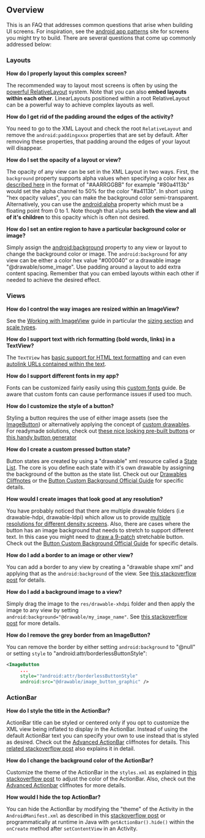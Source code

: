 ## Overview

This is an FAQ that addresses common questions that arise when building UI screens. For inspiration, see the [android app patterns](http://www.android-app-patterns.com/) site for screens you might try to build. There are several questions that come up commonly addressed below:

### Layouts

**How do I properly layout this complex screen?**

The recommended way to layout most screens is often by using the [powerful RelativeLayout](http://guides.codepath.com/android/Constructing-View-Layouts#relativelayout) system. Note that you can also **embed layouts within each other**. LinearLayouts positioned within a root RelativeLayout can be a powerful way to achieve complex layouts as well.

**How do I get rid of the padding around the edges of the activity?**

You need to go to the XML Layout and check the root `RelativeLayout` and remove the `android:paddingxxxx` properties that are set by default. After removing these properties, that padding around the edges of your layout will disappear. 

**How do I set the opacity of a layout or view?**

The opacity of any view can be set in the XML Layout in two ways. First, the `background` property supports alpha values when specifying a color hex as [described here](http://stackoverflow.com/a/11019879) in the format of "#AARRGGBB" for example "#80a4113b" would set the alpha channel to 50% for the color "#a4113b". In short using "hex opacity values", you can make the background color semi-transparent. Alternatively, you can use the [android:alpha](http://developer.android.com/reference/android/view/View.html#attr_android:alpha) property which must be a floating point from 0 to 1. Note though that `alpha` sets **both the view and all of it's children** to this opacity which is often not desired.

**How do I set an entire region to have a particular background color or image?**

Simply assign the [android:background](http://developer.android.com/reference/android/view/View.html#attr_android:background) property to any view or layout to change the background color or image. The `android:background` for any view can be either a color hex value "#000040" or a drawable image "@drawable/some_image". Use padding around a layout to add extra content spacing. Remember that you can embed layouts within each other if needed to achieve the desired effect.

### Views

**How do I control the way images are resized within an ImageView?**

See the [Working with ImageView](http://guides.codepath.com/android/Working-with-the-ImageView) guide in particular the [sizing section](http://guides.codepath.com/android/Working-with-the-ImageView#sizing-imageview-controls) and [scale types](http://guides.codepath.com/android/Working-with-the-ImageView#scale-types).

**How do I support text with rich formatting (bold words, links) in a TextView?**

The `TextView` has [basic support for HTML text formatting](http://guides.codepath.com/android/Working-with-the-TextView#inserting-html-formatting) and can even [autolink URLs contained within the text](http://guides.codepath.com/android/Working-with-the-TextView#autolinking-urls).

**How do I support different fonts in my app?** 

Fonts can be customized fairly easily using this [custom fonts](http://guides.codepath.com/android/Working-with-the-TextView#using-custom-fonts) guide. Be aware that custom fonts can cause performance issues if used too much.

**How do I customize the style of a button?**

Styling a button requires the use of either image assets (see the [ImageButton](http://developer.android.com/reference/android/widget/ImageButton.html)) or alternatively applying the concept of [custom drawables](http://guides.codepath.com/android/Drawables#customizing-a-button). For readymade solutions, check out [these nice looking pre-built buttons](http://www.dibbus.com/2011/03/9patch-images-in-android/) or [this handy button generator](http://angrytools.com/android/button/)

**How do I create a custom pressed button state?**

Button states are created by using a "drawable" xml resource called a [State List](http://developer.android.com/guide/topics/resources/drawable-resource.html#StateList). The core is you define each state with it's own drawable by assigning the background of the button as the state list. Check out our [Drawables Cliffnotes](https://github.com/thecodepath/android_guides/wiki/Drawables) or the [Button Custom Background Official Guide](http://developer.android.com/guide/topics/ui/controls/button.html#CustomBackground) for specific details.

**How would I create images that look good at any resolution?**

You have probably noticed that there are multiple drawable folders (i.e drawable-hdpi, drawable-ldpi) which allow us to provide [multiple resolutions for different density screens](http://developer.android.com/training/basics/supporting-devices/screens.html#create-bitmaps). Also, there are cases where the button has an image background that needs to stretch to support different text. In this case you might need to [draw a 9-patch](http://developer.android.com/tools/help/draw9patch.html) stretchable button. Check out the [Button Custom Background Official Guide](http://developer.android.com/guide/topics/ui/controls/button.html#CustomBackground) for specific details.

**How do I add a border to an image or other view?**

You can add a border to any view by creating a "drawable shape xml" and applying that as the `android:background` of the view. See [this stackoverflow post](http://stackoverflow.com/a/3264140) for details.

**How do I add a background image to a view?**

Simply drag the image to the `res/drawable-xhdpi` folder and then apply the image to any view by setting `android:background="@drawable/my_image_name"`. See [this stackoverflow post](http://stackoverflow.com/a/8177819) for more details.

**How do I remove the grey border from an ImageButton?**

You can remove the border by either setting `android:background` to "@null" or setting `style` to "android:attr/borderlessButtonStyle":

```xml
<ImageButton
     ...
     style="?android:attr/borderlessButtonStyle"
     android:src="@drawable/image_button_graphic" />
```

### ActionBar

**How do I style the title in the ActionBar?**

ActionBar title can be styled or centered only if you opt to customize the XML view being inflated to display in the ActionBar. Instead of using the default ActionBar text you can specify your own to use instead that is styled as desired. Check out the [Advanced ActionBar](http://guides.codepath.com/android/Extended-ActionBar-Guide#custom-actionbar-layout) cliffnotes for details. This [related stackoverflow post](http://stackoverflow.com/questions/12387345/how-to-align-actionbar-title-center-in-android/12388200#12388200) also explains it in detail. 

**How do I change the background color of the ActionBar?**

Customize the theme of the ActionBar in the `styles.xml` as explained in [this stackoverflow post](http://stackoverflow.com/a/9249702) to adjust the color of the ActionBar. Also, check out the [Advanced Actionbar](https://github.com/thecodepath/android_guides/wiki/Extended-ActionBar-Guide#custom-actionbar-styles) cliffnotes for more details. 

**How would I hide the top ActionBar?**

You can hide the ActionBar by modifying the "theme" of the Activity in the `AndroidManifest.xml` as described in this [stackoverflow post](http://stackoverflow.com/a/19545450) or programmatically at runtime in Java with `getActionBar().hide()` within the `onCreate` method after `setContentView` in an Activity.